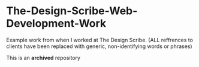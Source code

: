 # The-Design-Scribe-Web-Development-Work
Example work from when I worked at The Design Scribe. (ALL reffrences to clients have been replaced with generic, non-identifying words or phrases)

This is an **archived** repository

